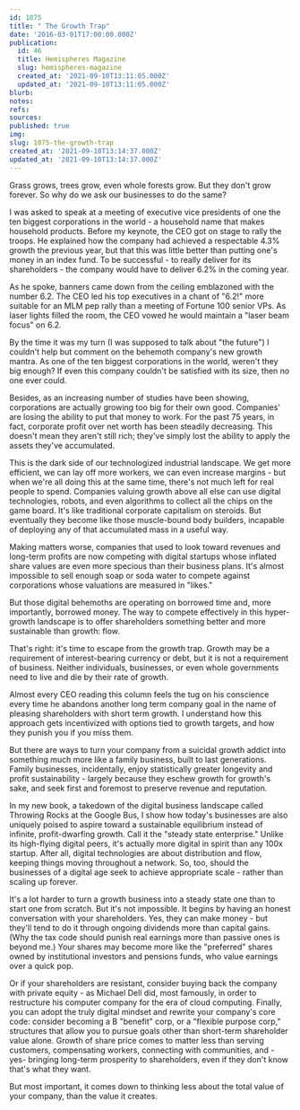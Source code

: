 ```yaml
---
id: 1075
title: " The Growth Trap"
date: '2016-03-01T17:00:00.000Z'
publication:
  id: 46
  title: Hemispheres Magazine
  slug: hemispheres-magazine
  created_at: '2021-09-10T13:11:05.000Z'
  updated_at: '2021-09-10T13:11:05.000Z'
blurb: 
notes: 
refs: 
sources: 
published: true
img: 
slug: 1075-the-growth-trap
created_at: '2021-09-10T13:14:37.000Z'
updated_at: '2021-09-10T13:14:37.000Z'
---
```

Grass grows, trees grow, even whole forests grow. But they don't grow forever. So why do we ask our businesses to do the same? 

I was asked to speak at a meeting of executive vice presidents of one the ten biggest corporations in the world - a household name that makes household products. Before my keynote, the CEO got on stage to rally the troops.  He explained how the company had achieved a respectable 4.3% growth the previous year, but that this was little better than putting one's money in an index fund. To be successful - to really deliver for its shareholders - the company would have to deliver 6.2% in the coming year. 

As he spoke, banners came down from the ceiling emblazoned with the number 6.2. The CEO led his top executives in a chant of "6.2!" more suitable for an MLM pep rally than a meeting of Fortune 100 senior VPs. As laser lights filled the room, the CEO vowed he would maintain a "laser beam focus" on 6.2. 

By the time it was my turn (I was supposed to talk about "the future") I couldn't help but comment on the behemoth company's new growth mantra. As one of the ten biggest corporations in the world, weren't they big enough? If even this company couldn't be satisfied with its size, then no one ever could. 

 Besides, as an increasing number of studies have been showing, corporations are actually growing too big for their own good. Companies' are losing the ability to put that money to work. For the past 75 years, in fact, corporate profit over net worth has been steadily decreasing. This doesn't mean they aren't still rich; they've simply lost the ability to apply the assets they've accumulated. 

This is the dark side of our technologized industrial landscape. We get more efficient, we can lay off more workers, we can even increase margins - but when we're all doing this at the same time, there's not much left for real people to spend. Companies valuing growth above all else can use digital technologies, robots, and even algorithms to collect all the chips on the game board. It's like traditional corporate capitalism on steroids. But eventually they become like those muscle-bound body builders, incapable of deploying any of that accumulated mass in a useful way. 

Making matters worse, companies that used to look toward revenues and long-term profits are now competing with digital startups whose inflated share values are even more specious than their business plans. It's almost impossible to sell enough soap or soda water to compete against corporations whose valuations are measured in "likes." 

But those digital behemoths are operating on borrowed time and, more importantly, borrowed money. The way to compete effectively in this hyper-growth landscape is to offer shareholders something better and more sustainable than growth: flow. 

That's right: it's time to escape from the growth trap. Growth may be a requirement of interest-bearing currency or debt, but it is not a requirement of business. Neither individuals, businesses, or even whole governments need to live and die by their rate of growth. 

Almost every CEO reading this column feels the tug on his conscience every time he abandons another long term company goal in the name of pleasing shareholders with short term growth. I understand how this approach gets incentivized with options tied to growth targets, and how they punish you if you miss them. 

But there are ways to turn your company from a suicidal growth addict into something much more like a family business, built to last generations. Family businesses, incidentally, enjoy statistically greater longevity and profit sustainability - largely because they eschew growth for growth's sake, and seek first and foremost to preserve revenue and reputation.

In my new book, a takedown of the digital business landscape called Throwing Rocks at the Google Bus, I show how today's businesses are also uniquely poised to aspire toward a sustainable equilibrium instead of infinite, profit-dwarfing growth. Call it the "steady state enterprise." Unlike its high-flying digital peers, it's actually more digital in spirit than any 100x startup. After all, digital technologies are about distribution and flow, keeping things moving throughout a network. So, too, should the businesses of a digital age seek to achieve appropriate scale - rather than scaling up forever. 

It's a lot harder to turn a growth business into a steady state one than to start one from scratch. But it's not impossible. It begins by having an honest conversation with your shareholders. Yes, they can make money - but they'll tend to do it through ongoing dividends more than capital gains. (Why the tax code should punish real earnings more than passive ones is beyond me.) Your shares may become more like the "preferred" shares owned by institutional investors and pensions funds, who value earnings over a quick pop. 

Or if your shareholders are resistant, consider buying back the company with private equity - as Michael Dell did, most famously, in order to restructure his computer company for the era of cloud computing. Finally, you can adopt the truly digital mindset and rewrite your company's core code: consider becoming a B "benefit" corp, or a "flexible purpose corp," structures that allow you to pursue goals other than short-term shareholder value alone. Growth of share price comes to matter less than serving customers, compensating workers, connecting with communities, and - yes- bringing long-term prosperity to shareholders, even if they don't know that's what they want. 

But most important, it comes down to thinking less about the total value of your company, than the value it creates. 
